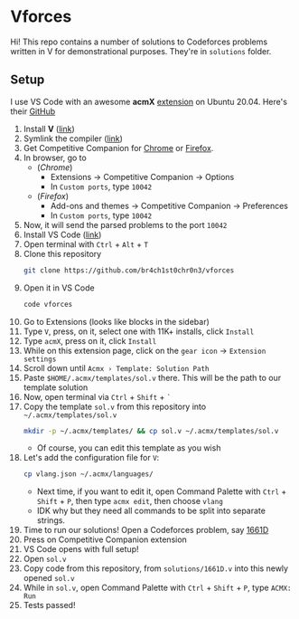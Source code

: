 # Vforces

Hi! This repo contains a number of solutions to Codeforces problems written in V for demonstrational purposes. They're in `solutions` folder.

## Setup
I use VS Code with an awesome **acmX** [extension](https://marketplace.visualstudio.com/items?itemName=marx24.acmx) on Ubuntu 20.04. Here's their [GitHub](https://github.com/mfornet/acmx)
 
1. Install **V** ([link](https://github.com/vlang/v#installing-v---from-source-preferred-method))
1. Symlink the compiler ([link](https://github.com/vlang/v#symlinking))
1. Get Competitive Companion for [Chrome](https://chrome.google.com/webstore/detail/competitive-companion/cjnmckjndlpiamhfimnnjmnckgghkjbl) or [Firefox](https://addons.mozilla.org/ru/firefox/addon/competitive-companion/).
1. In browser, go to
    * (*Chrome*) 
        * Extensions -> Competitive Companion -> Options
        * In `Custom ports`, type `10042`
    * (*Firefox*)
        * Add-ons and themes -> Competitive Companion -> Preferences
        * In `Custom ports`, type `10042`
1. Now, it will send the parsed problems to the port `10042`
1. Install VS Code ([link](https://code.visualstudio.com/))
1. Open terminal with `Ctrl` + `Alt` + `T`
1. Clone this repository
    ```sh
    git clone https://github.com/br4ch1st0chr0n3/vforces
    ```
1. Open it in VS Code
    ```sh
    code vforces
    ```
1. Go to Extensions (looks like blocks in the sidebar)
1. Type `V`, press, on it, select one with 11K+ installs, click `Install`
1. Type `acmX`, press on it, click `Install`
1. While on this extension page, click on the `gear icon` -> `Extension settings`
1. Scroll down until `Acmx › Template: Solution Path`
1. Paste `$HOME/.acmx/templates/sol.v` there. This will be the path to our template solution
1. Now, open terminal via `Ctrl` + `Shift` + `` ` ``
1. Copy the template `sol.v` from this repository into `~/.acmx/templates/sol.v`
    ```sh
    mkdir -p ~/.acmx/templates/ && cp sol.v ~/.acmx/templates/sol.v
    ```
    * Of course, you can edit this template as you wish
1. Let's add the configuration file for `V`:
    ```sh
    cp vlang.json ~/.acmx/languages/
    ```
    * Next time, if you want to edit it, open Command Palette with `Ctrl` + `Shift` + `P`, then type `acmx edit`, then choose `vlang`
    * IDK why but they need all commands to be split into separate strings.
1. Time to run our solutions! Open a Codeforces problem, say [1661D](https://codeforces.com/problemset/problem/1661/D)
1. Press on Competitive Companion extension
1. VS Code opens with full setup!
1. Open `sol.v`
1. Copy code from this repository, from `solutions/1661D.v` into this newly opened `sol.v`
1. While in `sol.v`, open Command Palette with `Ctrl` + `Shift` + `P`, type `ACMX: Run`
1. Tests passed!